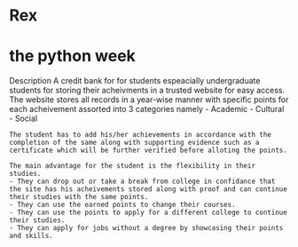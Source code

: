 # Rex
# the python week

Description 
    A credit bank for for students espeacially undergraduate students for storing their acheivments in a trusted website for easy access. The website stores all records in a year-wise manner with specific points for each acheivement assorted into 3 categories namely
    - Academic
    - Cultural
    - Social

    The student has to add his/her achievements in accordance with the completion of the same along with supporting evidence such as a certificate which will be further verified before alloting the points.

    The main advantage for the student is the flexibility in their studies. 
    - They can drop out or take a break from college in confidance that the site has his acheivements stored along with proof and can continue their studies with the same points.
    - They can use the earned points to change their courses.
    - They can use the points to apply for a different college to continue their studies.
    - They can apply for jobs without a degree by showcasing their points and skills. 
